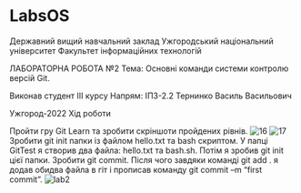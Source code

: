 # LabsOS
Державний вищий навчальний заклад Ужгородський національний університет Факультет інформаційних технологій

ЛАБОРАТОРНА РОБОТА №2 Тема: Основні команди системи контролю версій Git.

Виконав студент ІIІ курсу Напрям: ІПЗ-2.2 Тернинко Василь Васильович

Ужгород-2022 Хід роботи

Пройти гру Git Learn та зробити скріншоти пройдених рівнів.
![16](https://user-images.githubusercontent.com/99879459/224990256-d8f6f853-abb7-47cd-8561-e7148b4f400e.png)
![17](https://user-images.githubusercontent.com/99879459/224990285-fb303ae7-8054-42fa-8b45-4bf018e869be.png)
Зробити git init папки із файлом hello.txt та bash скриптом. У папці GitTest я створив два файла: hello.txt та bash.sh. Потім я зробив git init цієї папки.
Зробити git commit. Після чого завдяки команді git add . я додав обидва файла в гіт і прописав команду git commit –m “first commit”.
![lab2](https://user-images.githubusercontent.com/99879459/224990693-b38e7ebf-62e9-4d54-a8c3-06c80178f778.png)

